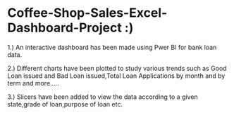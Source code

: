 # Coffee-Shop-Sales-Excel-Dashboard-Project :)

1.) An interactive dashboard has been made using Pwer BI for bank loan data.

2.) Different charts have been plotted to study various trends such as Good Loan issued and Bad Loan issued,Total Loan Applications by month and by term and more.....

3.) Slicers have been added to view the data according to a given state,grade of loan,purpose of loan etc.

